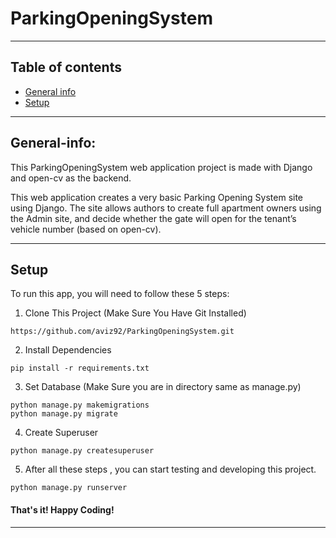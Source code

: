 # ParkingOpeningSystem

------------------------------------------------------------------------------------------------------------------------

## Table of contents
* [General info](#General-info)
* [Setup](#Setup)

------------------------------------------------------------------------------------------------------------------------

## General-info:

This ParkingOpeningSystem web application project is made with Django and open-cv as the backend.

This web application creates a very basic Parking Opening System site using Django. The site allows authors to create full apartment owners using the Admin site, and decide whether the gate will open for the tenant’s vehicle number (based on open-cv).

------------------------------------------------------------------------------------------------------------------------

## Setup

To run this app, you will need to follow these 5 steps:

1. Clone This Project (Make Sure You Have Git Installed)
```
https://github.com/aviz92/ParkingOpeningSystem.git
```

2. Install Dependencies
```
pip install -r requirements.txt
```

3. Set Database (Make Sure you are in directory same as manage.py)
```
python manage.py makemigrations
python manage.py migrate
```

4. Create Superuser 
```
python manage.py createsuperuser
```

5. After all these steps , you can start testing and developing this project. 
```
python manage.py runserver
```

#### That's it! Happy Coding!
------------------------------------------------------------------------------------------------------------------------

